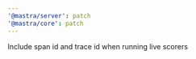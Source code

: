 ```yaml
---
'@mastra/server': patch
'@mastra/core': patch
---
```


Include span id and trace id when running live scorers

